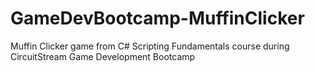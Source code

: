 # GameDevBootcamp-MuffinClicker
 Muffin Clicker game from C# Scripting Fundamentals course during CircuitStream Game Development Bootcamp
